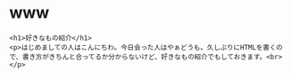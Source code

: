 # www
<!DOCTYPE html>
<html lang="ja">
  <head>
    <meta charset="UTF-8">
    <title>好きなもの紹介</title>
  </head>
  <body>
    
    <h1>好きなもの紹介</h1>
    <p>はじめましての人はこんにちわ。今日会った人はやぁどうも。久しぶりにHTMLを書くので、書き方がきちんと合ってるか分からないけど、好きなもの紹介でもしておきます。<br>
    </p>
    
  </body>
  
</html>

 
